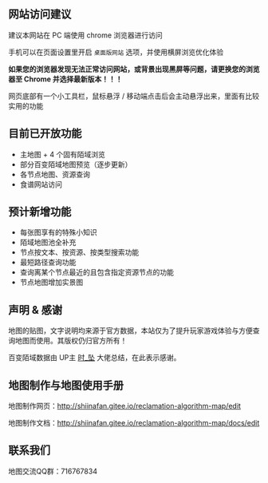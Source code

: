 ## 网站访问建议

建议本网站在 PC 端使用 chrome 浏览器进行访问

手机可以在页面设置里开启 `桌面版网站` 选项，并使用横屏浏览优化体验

**如果您的浏览器发现无法正常访问网站，或背景出现黑屏等问题，请更换您的浏览器至 Chrome 并选择最新版本！！！**

网页底部有一个小工具栏，鼠标悬浮 / 移动端点击后会主动悬浮出来，里面有比较实用的功能

## 目前已开放功能

- 主地图 + 4 个固有陌域浏览
- 部分百变陌域地图预览（逐步更新）
- 各节点地图、资源查询
- 食谱网站访问

## 预计新增功能

- 每张图享有的特殊小知识
- 陌域地图池全补充
- 节点按文本、按资源、按类型搜索功能
- 最短路径查询功能
- 查询离某个节点最近的且包含指定资源节点的功能
- 节点地图增加实景图

## 声明 & 感谢

地图的贴图，文字说明均来源于官方数据，本站仅为了提升玩家游戏体验与方便查询地图而使用。其版权仍归官方所有！

百变陌域数据由 UP主 [时_坠](https://space.bilibili.com/43817229) 大佬总结，在此表示感谢。

## 地图制作与地图使用手册

地图制作网页：http://shiinafan.gitee.io/reclamation-algorithm-map/edit

地图制作文档：http://shiinafan.gitee.io/reclamation-algorithm-map/docs/edit

## 联系我们

地图交流QQ群：716767834
